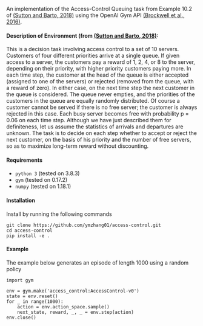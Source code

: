 An implementation of the Access-Control Queuing task 
from Example 10.2 of [(Sutton and Barto, 2018)](http://www.incompleteideas.net/book/RLbook2020.pdf)
using the OpenAI Gym API [(Brockwell et al., 2016)](http://arxiv.org/abs/1606.01540).

#### Description of Environment (from [(Sutton and Barto, 2018)](http://www.incompleteideas.net/book/RLbook2020.pdf):

This is a decision task involving
access control to a set of 10 servers. Customers of four different priorities arrive at a
single queue. If given access to a server, the customers pay a reward of 1, 2, 4, or 8 to
the server, depending on their priority, with higher priority customers paying more. In
each time step, the customer at the head of the queue is either accepted (assigned to one
of the servers) or rejected (removed from the queue, with a reward of zero). In either
case, on the next time step the next customer in the queue is considered. The queue
never empties, and the priorities of the customers in the queue are equally randomly
distributed. Of course a customer cannot be served if there is no free server; the customer
is always rejected in this case. Each busy server becomes free with probability p = 0.06
on each time step. Although we have just described them for definiteness, let us assume
the statistics of arrivals and departures are unknown. The task is to decide on each step
whether to accept or reject the next customer, on the basis of his priority and the number
of free servers, so as to maximize long-term reward without discounting.

#### Requirements
* ```python 3``` (tested on 3.8.3)
* ```gym``` (tested on 0.17.2)
* ```numpy``` (tested on 1.18.1)


#### Installation

Install by running the following commands
```
git clone https://github.com/ymzhang01/access-control.git
cd access-control
pip install -e .
```

#### Example
The example below generates an episode of length 1000 using a random policy

```
import gym

env = gym.make('access_control:AccessControl-v0')
state = env.reset()
for _ in range(1000):
    action = env.action_space.sample()
    next_state, reward, _, _ = env.step(action)
env.close() 
```



